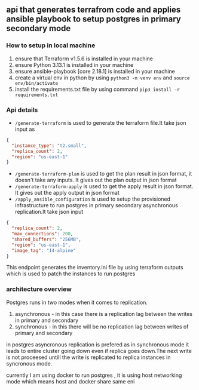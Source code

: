 ## api that generates terrafrom code and applies ansible playbook to setup postgres in primary secondary mode

### How to setup in local machine 
1. ensure that Terraform v1.5.6 is installed in your machine
2. ensure Python 3.13.1 is installed in your machine
3. ensure ansible-playbook [core 2.18.1] is installed in your machine
4. create a virtual env in python by using `python3 -m venv env` and `source env/bin/activate`
5. install the requirements.txt file by using command `pip3 install -r requirements.txt`



### Api details 
* `/generate-terraform` is used to generate the terraform file.It take json input as

```json
{
  "instance_type": "t2.small",
  "replica_count": 2,
  "region": "us-east-1"
}
```
* `/generate-terraform-plan` is used to get the plan result in json format, it doesn't take any inputs. It gives out the plan output in json format
* `/generate-terraform-apply` is used to get the apply result in json format. It gives out the apply output in json format
* `/apply_ansible_configuration` is used to setup the provisioned infrastructure to run postgres in primary secondary asynchronous replication.It take json input
```json
{
  "replica_count": 2,
  "max_connections": 200,
  "shared_buffers": "256MB",
  "region": "us-east-1",
  "image_tag": "14-alpine"
}
```
This endpoint generates the inventory.ini file by using terraform outputs which is used to patch the instances to run postgres

### architecture overview 
Postgres runs in two modes when it comes to replication.
1. asynchronous - in this case there is a replication lag between the writes in primary and secondary
2. synchronous - in this there will be no replication lag between writes of primary and secondary

in postgres asyncronous replication is prefered as in synchronous mode it leads to entire cluster going down even if replica goes down.The next write is not proceesed untill the write is replicated to replica instances in syncronous mode.

currently I am using docker to run postgres , it is using host networking mode which means host and docker share same eni

